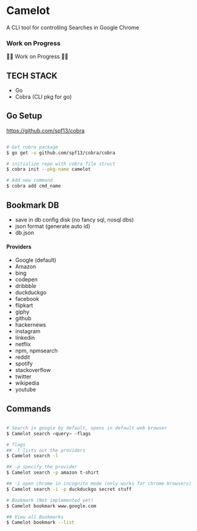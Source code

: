 # Camelot

A CLI tool for controlling Searches in Google Chrome

### Work on Progress

🚧🚧 Work on Progress 🚧🚧

## TECH STACK

- Go
- Cobra (CLI pkg for go)

## Go Setup

https://github.com/spf13/cobra

```bash

# Get cobra package
$ go get -u github.com/spf13/cobra/cobra

# initialize repo with cobra file struct
$ cobra init --pkg-name camelot

# Add new command
$ cobra add cmd_name

```

## Bookmark DB

- save in db config disk (no fancy sql, nosql dbs)
- json format (generate auto id)
- db.json 

#### Providers

- Google (default)
- Amazon
- bing
- codepen
- dribbble
- duckduckgo
- facebook
- flipkart
- giphy
- github
- hackernews
- instagram
- linkedin
- netflix
- npm, npmsearch
- reddit
- spotify
- stackoverflow
- twitter
- wikipedia
- youtube

## Commands

```bash

# Search in google by default, opens in default web browser
$ Camelot search <query> -flags

# flags
## -l lists out the providers
$ Camelot search -l

## -p specify the provider
$ Camelot search -p amazon t-shirt

## -i open chrome in incognito mode (only works for chrome browsers)
$ Camelot search -i -p duckduckgo secret stuff

# Bookmark (Not implemented yet)
$ Camelot bookmark www.google.com

## View all Bookmarks
$ Camelot bookmark --list

```
